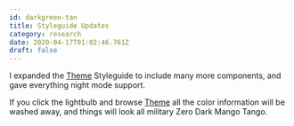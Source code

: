 ```yaml
---
id: darkgreen-tan
title: Styleguide Updates
category: research
date: 2020-04-17T01:02:46.761Z
draft: false
---
```


I expanded the [Theme][1] Styleguide to include many more components, and gave everything night mode support.

If you click the lightbulb and browse [Theme][2] all the color information will be washed away, and things will look all military Zero Dark Mango Tango.

[1]: /theme
[2]: /theme